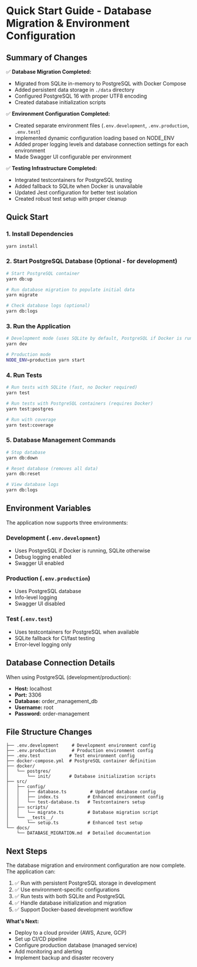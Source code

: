 # Quick Start Guide - Database Migration & Environment Configuration

## Summary of Changes

✅ **Database Migration Completed:**

- Migrated from SQLite in-memory to PostgreSQL with Docker Compose
- Added persistent data storage in `./data` directory
- Configured PostgreSQL 16 with proper UTF8 encoding
- Created database initialization scripts

✅ **Environment Configuration Completed:**

- Created separate environment files (`.env.development`, `.env.production`, `.env.test`)
- Implemented dynamic configuration loading based on NODE_ENV
- Added proper logging levels and database connection settings for each environment
- Made Swagger UI configurable per environment

✅ **Testing Infrastructure Completed:**

- Integrated testcontainers for PostgreSQL testing
- Added fallback to SQLite when Docker is unavailable
- Updated Jest configuration for better test isolation
- Created robust test setup with proper cleanup

## Quick Start

### 1. Install Dependencies

```bash
yarn install
```

### 2. Start PostgreSQL Database (Optional - for development)

```bash
# Start PostgreSQL container
yarn db:up

# Run database migration to populate initial data
yarn migrate

# Check database logs (optional)
yarn db:logs
```

### 3. Run the Application

```bash
# Development mode (uses SQLite by default, PostgreSQL if Docker is running)
yarn dev

# Production mode
NODE_ENV=production yarn start
```

### 4. Run Tests

```bash
# Run tests with SQLite (fast, no Docker required)
yarn test

# Run tests with PostgreSQL containers (requires Docker)
yarn test:postgres

# Run with coverage
yarn test:coverage
```

### 5. Database Management Commands

```bash
# Stop database
yarn db:down

# Reset database (removes all data)
yarn db:reset

# View database logs
yarn db:logs
```

## Environment Variables

The application now supports three environments:

### Development (`.env.development`)

- Uses PostgreSQL if Docker is running, SQLite otherwise
- Debug logging enabled
- Swagger UI enabled

### Production (`.env.production`)

- Uses PostgreSQL database
- Info-level logging
- Swagger UI disabled

### Test (`.env.test`)

- Uses testcontainers for PostgreSQL when available
- SQLite fallback for CI/fast testing
- Error-level logging only

## Database Connection Details

When using PostgreSQL (development/production):

- **Host:** localhost
- **Port:** 3306
- **Database:** order_management_db
- **Username:** root
- **Password:** order-management

## File Structure Changes

```
├── .env.development     # Development environment config
├── .env.production      # Production environment config
├── .env.test           # Test environment config
├── docker-compose.yml  # PostgreSQL container definition
├── docker/
│   └── postgres/
│       └── init/       # Database initialization scripts
├── src/
│   ├── config/
│   │   ├── database.ts         # Updated database config
│   │   ├── index.ts           # Enhanced environment config
│   │   └── test-database.ts   # Testcontainers setup
│   ├── scripts/
│   │   └── migrate.ts         # Database migration script
│   └── __tests__/
│       └── setup.ts           # Enhanced test setup
└── docs/
    └── DATABASE_MIGRATION.md  # Detailed documentation
```

## Next Steps

The database migration and environment configuration are now complete. The application can:

1. ✅ Run with persistent PostgreSQL storage in development
2. ✅ Use environment-specific configurations
3. ✅ Run tests with both SQLite and PostgreSQL
4. ✅ Handle database initialization and migration
5. ✅ Support Docker-based development workflow

**What's Next:**

- Deploy to a cloud provider (AWS, Azure, GCP)
- Set up CI/CD pipeline
- Configure production database (managed service)
- Add monitoring and alerting
- Implement backup and disaster recovery
